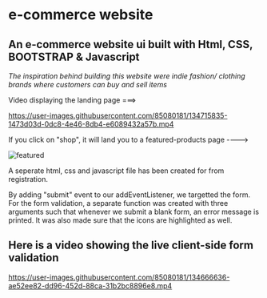 # e-commerce website
 An e-commerce website ui built with Html, CSS, BOOTSTRAP & Javascript
 --------------------------------------------------
 
 *The inspiration behind building this website were indie fashion/ clothing brands where customers can buy and sell items*
 
 
Video displaying the landing page ===> 



https://user-images.githubusercontent.com/85080181/134715835-1473d03d-0dc8-4e46-8db4-e6089432a57b.mp4



If you click on "shop", it will land you to a featured-products page ---->

![featured](https://user-images.githubusercontent.com/85080181/134735416-33570327-0832-4c7f-9571-fc74eb1220ac.PNG)








A seperate html, css and javascript file has been created for from registration.

By adding "submit" event to our addEventListener, we targetted the form.
For the form validation, a separate function was created with three arguments such that whenever we submit a blank form, an error message is printed. 
It was also made sure that the icons are highlighted as well. 

Here is a video showing the live client-side form validation
-----------------------------------------------------------------



https://user-images.githubusercontent.com/85080181/134666636-ae52ee82-dd96-452d-88ca-31b2bc8896e8.mp4







 
 
